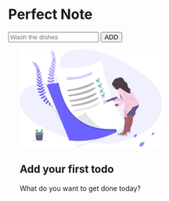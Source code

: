 <!DOCTYPE html>
<html lang="en">

<head>
  <meta charset="UTF-8">
  <meta name="viewport" content="width=device-width, initial-scale=1.0">
  <link rel="stylesheet" href="style.css">
  <title>Document</title>
</head>

<body>
  <div class="container">
    <div class="note">
      <h1>Perfect Note</h1>
      <input type="text" name="list-item" id="inputValue" placeholder="Wash the dishes">
      <input type="button" value="ADD" id="addButton">
      <ul id="list">
        <div class="empty-state">
          <img src="list.svg" alt="" height=" 200px">
          <h2>Add your first todo</h2>
          <p>What do you want to get done today?</p>
        </div>
      </ul>
    </div>
  </div>

  <script src="script.js"></script>
</body>

</html>
